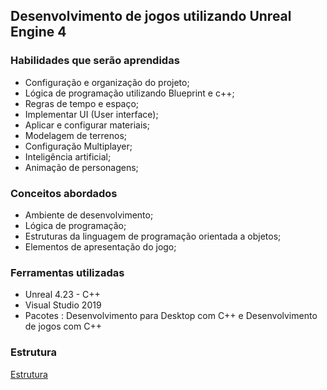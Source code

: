 ## Desenvolvimento de jogos utilizando Unreal Engine 4
### Habilidades que serão aprendidas  
* Configuração e organização do projeto;
* Lógica de programação utilizando Blueprint e c++;
* Regras de tempo e espaço;
* Implementar UI (User interface);
* Aplicar e configurar materiais;
* Modelagem de terrenos;
* Configuração Multiplayer;
* Inteligência artificial;
* Animação de personagens;
### Conceitos abordados
* Ambiente de desenvolvimento;
* Lógica de programação;
* Estruturas da linguagem de programação orientada a objetos;
* Elementos de apresentação do jogo;
### Ferramentas utilizadas
* Unreal 4.23 - C++
* Visual Studio 2019
* Pacotes : Desenvolvimento para Desktop com C++ e Desenvolvimento de jogos com C++

### Estrutura
[Estrutura](https://myerco.github.io/unreal-engine/indice.html)
